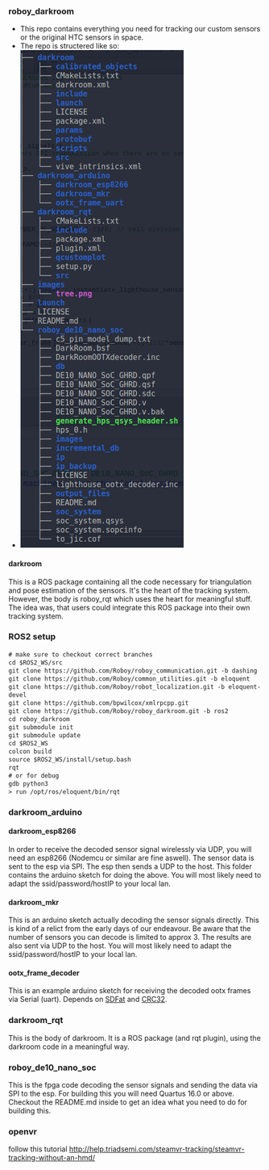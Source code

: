 ### roboy_darkroom
* This repo contains everything you need for tracking our custom sensors or the original HTC sensors in space.
* The repo is structered like so:
* ![tree](https://github.com/Roboy/roboy_darkroom/blob/master/images/tree.png?raw=true "tree")


#### darkroom 
This is a ROS package containing all the code necessary for triangulation and pose estimation of the sensors. It's the heart of the tracking system. However, the body is roboy_rqt which uses the heart for meaningful stuff. The idea was, that users could integrate this ROS package into their own tracking system.

### ROS2 setup
```console
# make sure to checkout correct branches
cd $ROS2_WS/src
git clone https://github.com/Roboy/roboy_communication.git -b dashing
git clone https://github.com/Roboy/common_utilities.git -b eloquent
git clone https://github.com/Roboy/robot_localization.git -b eloquent-devel
git clone https://github.com/bpwilcox/xmlrpcpp.git
git clone https://github.com/Roboy/roboy_darkroom.git -b ros2
cd roboy_darkroom
git submodule init
git submodule update 
cd $ROS2_WS
colcon build
source $ROS2_WS/install/setup.bash
rqt
# or for debug
gdb python3
> run /opt/ros/eloquent/bin/rqt
```

### darkroom_arduino
#### darkroom_esp8266
In order to receive the decoded sensor signal wirelessly via UDP, you will need an esp8266 (Nodemcu or similar are fine aswell). The sensor data is sent to the esp via SPI. The esp then sends a UDP to the host. This folder contains the arduino sketch for doing the above. You will most likely need to adapt the ssid/password/hostIP to your local lan.

#### darkroom_mkr
This is an arduino sketch actually decoding the sensor signals directly. This is kind of a relict from the early days of our endeavour. Be aware that the number of sensors you can decode is limited to approx 3. The results are also sent via UDP to the host. You will most likely need to adapt the ssid/password/hostIP to your local lan.

#### ootx_frame_decoder
This is an example arduino sketch for receiving the decoded ootx frames via Serial (uart). Depends on [SDFat](https://github.com/greiman/SdFat) and [CRC32](https://github.com/bakercp/CRC32).

### darkroom_rqt
This is the body of darkroom. It is a ROS package (and rqt plugin), using the darkroom code in a meaningful way. 

### roboy_de10_nano_soc
This is the fpga code decoding the sensor signals and sending the data via SPI to the esp. For building this you will need Quartus 16.0 or above. Checkout the README.md inside to get an idea what you need to do for building this.

### openvr
follow this tutorial http://help.triadsemi.com/steamvr-tracking/steamvr-tracking-without-an-hmd/

